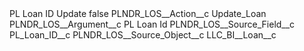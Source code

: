 <?xml version="1.0" encoding="UTF-8"?>
<CustomMetadata xmlns="http://soap.sforce.com/2006/04/metadata" xmlns:xsi="http://www.w3.org/2001/XMLSchema-instance" xmlns:xsd="http://www.w3.org/2001/XMLSchema">
    <label>PL Loan ID Update</label>
    <protected>false</protected>
    <values>
        <field>PLNDR_LOS__Action__c</field>
        <value xsi:type="xsd:string">Update_Loan</value>
    </values>
    <values>
        <field>PLNDR_LOS__Argument__c</field>
        <value xsi:type="xsd:string">PL Loan Id</value>
    </values>
    <values>
        <field>PLNDR_LOS__Source_Field__c</field>
        <value xsi:type="xsd:string">PL_Loan_ID__c</value>
    </values>
    <values>
        <field>PLNDR_LOS__Source_Object__c</field>
        <value xsi:type="xsd:string">LLC_BI__Loan__c</value>
    </values>
</CustomMetadata>
